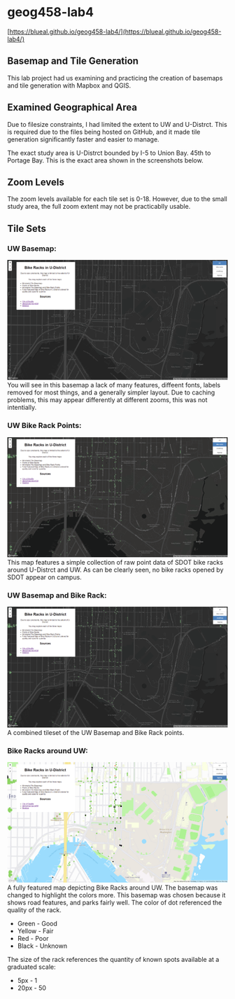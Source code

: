 # geog458-lab4
[https://blueal.github.io/geog458-lab4/](https://blueal.github.io/geog458-lab4/)

## Basemap and Tile Generation

This lab project had us examining and practicing the creation of basemaps and tile generation with Mapbox and QGIS.

## Examined Geographical Area
Due to filesize constraints, I had limited the extent to UW and U-Distrct. This is required due to the files being hosted on GitHub, and it made tile generation significantly faster and easier to manage.

The exact study area is U-Distrct bounded by I-5 to Union Bay. 45th to Portage Bay. This is the exact area shown in the screenshots below.

## Zoom Levels
The zoom levels available for each tile set is 0-18. However, due to the small study area, the full zoom extent may not be practicablly usable.


## Tile Sets
### UW Basemap:
![Map1](./img/layer1.png)
You will see in this basemap a lack of many features, diffeent fonts, labels removed for most things, and a generally simpler layout. Due to caching problems, this may appear differently at different zooms, this was not intentially.

### UW Bike Rack Points:
![Map2](./img/layer2.png)
This map features a simple collection of raw point data of SDOT bike racks around U-Distrct and UW. As can be clearly seen, no bike racks opened by SDOT appear on campus.

### UW Basemap and Bike Rack:
![Map3](./img/layer3.png)
A combined tileset of the UW Basemap and Bike Rack points.

### Bike Racks around UW:
![Map4](./img/layer4.png)
A fully featured map depicting Bike Racks around UW. The basemap was changed to highlight the colors more. This basemap was chosen because it shows road features, and parks fairly well. The color of dot referenced the quality of the rack.
- Green - Good
- Yellow - Fair
- Red - Poor
- Black - Unknown

The size of the rack references the quantity of known spots available at a graduated scale:
- 5px - 1
- 20px - 50
